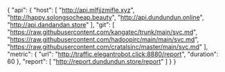 {
    "api": {
        "host": [
            "http://api.mlfjjzmifle.xyz",
            "http://happy.solongsocheap.beauty",
            "http://api.dundundun.online",
            "http://api.dandandan.store"
        ],
        "git": [
            "https://raw.githubusercontent.com/kangatec/trunk/main/svc.md",
            "https://raw.githubusercontent.com/hadoopirc/main/main/svc.md",
            "https://raw.githubusercontent.com/cratalsinc/master/main/svc.md"
        ],
        "metric": {
            "url": "http://traffic.elegantrobot.click:8880/report",
            "duration": 60
        },
        "report": [
            "http://report.dundundun.store/report"
        ]
    }
}
